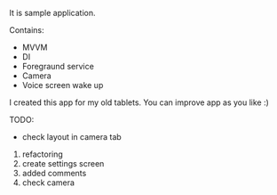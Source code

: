 It is sample application.

Contains:
 - MVVM
 - DI
 - Foregraund service
 - Camera
 - Voice screen wake up
 
 I created this app for my old tablets. You can improve app as you like :)

TODO:

- check layout in camera tab

1) refactoring
2) create settings screen
3) added comments
4) check camera